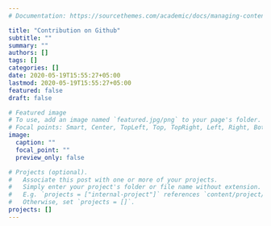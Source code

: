 ```yaml
---
# Documentation: https://sourcethemes.com/academic/docs/managing-content/

title: "Contribution on Github"
subtitle: ""
summary: ""
authors: []
tags: []
categories: []
date: 2020-05-19T15:55:27+05:00
lastmod: 2020-05-19T15:55:27+05:00
featured: false
draft: false

# Featured image
# To use, add an image named `featured.jpg/png` to your page's folder.
# Focal points: Smart, Center, TopLeft, Top, TopRight, Left, Right, BottomLeft, Bottom, BottomRight.
image:
  caption: ""
  focal_point: ""
  preview_only: false

# Projects (optional).
#   Associate this post with one or more of your projects.
#   Simply enter your project's folder or file name without extension.
#   E.g. `projects = ["internal-project"]` references `content/project/deep-learning/index.md`.
#   Otherwise, set `projects = []`.
projects: []
---
```

